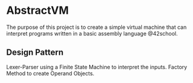 # AbstractVM
The purpose of this project is to create a simple virtual machine that can interpret programs written in a basic assembly language @42school.

## Design Pattern
Lexer-Parser using a Finite State Machine to interpret the inputs.
Factory Method to create Operand Objects.
